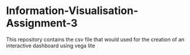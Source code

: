 # Information-Visualisation-Assignment-3
This repository contains the csv file that would used for the creation of an interactive dashboard using vega lite
